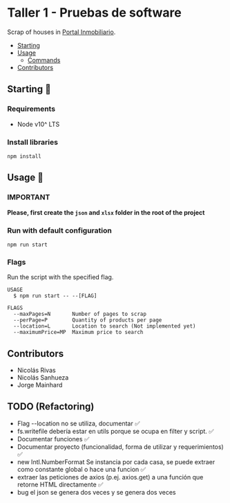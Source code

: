 # Taller 1 - Pruebas de software

Scrap of houses in [Portal Inmobiliario](https://www.portalinmobiliario.com). 

<!-- toc -->
* [Starting](#starting)
* [Usage](#usage)
    * [Commands](#commands)
* [Contributors](#contributors)
<!-- tocstop -->

## Starting 🚀
### Requirements
- Node v10^ LTS

### Install libraries

`npm install`

## Usage 📖

### IMPORTANT

**Please, first create the `json` and `xlsx` folder in the root of the project**

### Run with default configuration

`npm run start`


### Flags
<!-- flags -->

Run the script with the specified flag.

```
USAGE
  $ npm run start -- --[FLAG] 

FLAGS
  --maxPages=N       Number of pages to scrap
  --perPage=P        Quantity of products per page
  --location=L       Location to search (Not implemented yet)
  --maximumPrice=MP  Maximum price to search
```

<!-- flagsstop -->

## Contributors
- Nicolás Rivas
- Nicolás Sanhueza
- Jorge Mainhard

## TODO (Refactoring)
- Flag --location no se utiliza, documentar ✅
- fs.writefile debería estar en utils porque se ocupa en filter y script. ✅
- Documentar funciones ✅
- Documentar proyecto (funcionalidad, forma de utilizar y requerimientos) ✅
- new Intl.NumberFormat Se instancia por cada casa, se puede extraer como constante global o hace una funcion  ✅
- extraer las peticiones de axios (p.ej. axios.get) a una función que retorne HTML directamente ✅
- bug el json se genera dos veces y se genera dos veces


